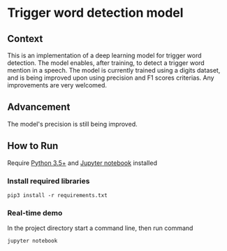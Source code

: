 # Trigger word detection model 

## Context 
This is an implementation of a deep learning model for trigger word detection. The model enables, after training, to detect a trigger word mention in a speech. The model is currently trained using a digits dataset, and is being improved upon using precision and F1 scores criterias. Any improvements are very welcomed.

## Advancement
The model's precision is still being improved.

## How to Run
Require [Python 3.5+](https://www.python.org/ftp/python/3.6.4/python-3.6.4.exe) and [Jupyter notebook](https://jupyter.readthedocs.io/en/latest/install.html) installed

### Install required libraries
`pip3 install -r requirements.txt`


### Real-time demo

In the project directory start a command line, then run command
```
jupyter notebook
```

